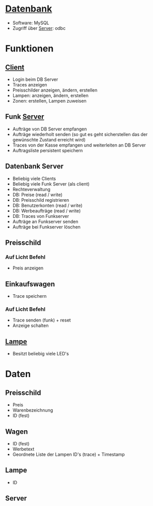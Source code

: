 # [Datenbank](Datenbank.md) #
  * Software: MySQL
  * Zugriff über [Server](Server.md): odbc

# Funktionen #

## [Client](Client.md) ##
  * Login beim DB Server
  * Traces anzeigen
  * Preisschilder anzeigen, ändern, erstellen
  * Lampen: anzeigen, ändern, erstellen
  * Zonen: erstellen, Lampen zuweisen

## Funk [Server](Server.md) ##
  * Aufträge von DB Server empfangen
  * Aufträge wiederholt senden (so gut es geht sicherstellen das der gewünschte Zustand erreicht wird)
  * Traces von der Kasse empfangen und weiterleiten an DB Server
  * Auftragsliste persistent speichern

## Datenbank Server ##
  * Beliebig viele Clients
  * Beliebig viele Funk Server (als client)
  * Rechteverwaltung
  * DB: Preise (read / write)
  * DB: Preisschild registrieren
  * DB: Benutzerkonten (read / write)
  * DB: Werbeaufträge (read / write)
  * DB: Traces von Funkserver
  * Aufträge an Funkserver senden
  * Aufträge bei Funkserver löschen

## Preisschild ##
### Auf Licht Befehl ###
  * Preis anzeigen

## Einkaufswagen ##
  * Trace speichern
### Auf Licht Befehl ###
  * Trace senden (funk) + reset
  * Anzeige schalten

## [Lampe](Lampe.md) ##
  * Besitzt beliebig viele LED's

# Daten #
## Preisschild ##
  * Preis
  * Warenbezeichnung
  * ID (fest)

## Wagen ##
  * ID (fest)
  * Werbetext
  * Geordnete Liste der Lampen ID's (trace) + Timestamp

## Lampe ##
  * ID

## Server ##